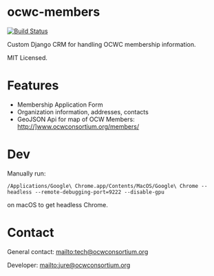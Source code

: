 ocwc-members
============

[![Build Status](https://travis-ci.org/ocwc/ocwc-members.png?branch=master)](https://travis-ci.org/ocwc/ocwc-members)

Custom Django CRM for handling OCWC membership information.

MIT Licensed.

Features
========

* Membership Application Form
* Organization information, addresses, contacts
* GeoJSON Api for map of OCW Members: <http://]www.ocwconsortium.org/members/>

Dev
===

Manually run:

`/Applications/Google\ Chrome.app/Contents/MacOS/Google\ Chrome --headless --remote-debugging-port=9222 --disable-gpu`

on macOS to get headless Chrome.

Contact
=======
General contact: <mailto:tech@ocwconsortium.org>

Developer: <mailto:jure@ocwconsortium.org>



